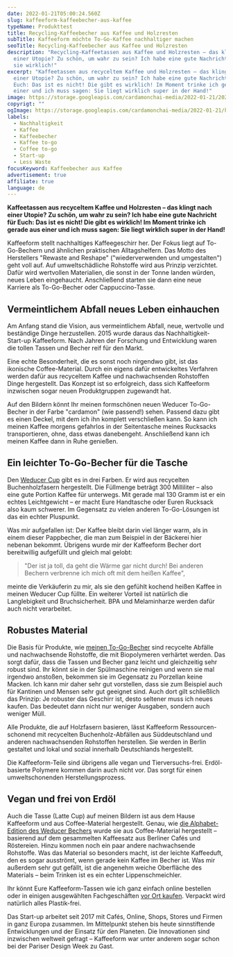 ```yaml
---
date: 2022-01-21T05:00:24.560Z
slug: kaffeeform-kaffeebecher-aus-kaffee
typeName: Produkttest
title: Recycling-Kaffeebecher aus Kaffee und Holzresten
subTitle: Kaffeeform möchte To-Go-Kaffee nachhaltiger machen
seoTitle: Recycling-Kaffeebecher aus Kaffee und Holzresten
description: "Recycling-Kaffeetassen aus Kaffee und Holzresten – das klingt nach
  einer Utopie? Zu schön, um wahr zu sein? Ich habe eine gute Nachricht: Es gibt
  sie wirklich!"
excerpt: "Kaffeetassen aus recyceltem Kaffee und Holzresten – das klingt nach
  einer Utopie? Zu schön, um wahr zu sein? Ich habe eine gute Nachricht für
  Euch: Das ist es nicht! Die gibt es wirklich! Im Moment trinke ich gerade aus
  einer und ich muss sagen: Sie liegt wirklich super in der Hand!"
image: https://storage.googleapis.com/cardamonchai-media/2022-01-21/2022-01-21-kaffeeform-004-jpg-imagine-b8b8a8_787471_1024_768/640.webp
copyrigt: ""
ogImage: https://storage.googleapis.com/cardamonchai-media/2022-01-21/kaffeebecher-aus-kaffee-fb-png-imagine-181818_716860_1200_628/640.webp
labels:
  - Nachhaltigkeit
  - Kaffee
  - Kaffeebecher
  - Kaffee to-go
  - Coffee to-go
  - Start-up
  - Less Waste
focusKeyword: Kaffeebecher aus Kaffee
advertisement: true
affiliate: true
language: de
---
```

**Kaffeetassen aus recyceltem Kaffee und Holzresten – das klingt nach einer Utopie? Zu schön, um wahr zu sein? Ich habe eine gute Nachricht für Euch: Das ist es nicht! Die gibt es wirklich! Im Moment trinke ich gerade aus einer und ich muss sagen: Sie liegt wirklich super in der Hand!**

Kaffeeform stellt nachhaltiges Kaffeegeschirr her. Der Fokus liegt auf To-Go-Bechern und ähnlichen praktischen Alltagshelfern. Das Motto des Herstellers "Rewaste and Reshape" ("wiederverwenden und umgestalten") geht voll auf. Auf umweltschädliche Rohstoffe wird aus Prinzip verzichtet. Dafür wird wertvollen Materialien, die sonst in der Tonne landen würden, neues Leben eingehaucht. Anschließend starten sie dann eine neue Karriere als To-Go-Becher oder Cappuccino-Tasse.

## Vermeintlichem Abfall neues Leben einhauchen

Am Anfang stand die Vision, aus vermeintlichem Abfall, neue, wertvolle und beständige Dinge herzustellen. 2015 wurde daraus das Nachhaltigkeit-Start-up Kaffeeform. Nach Jahren der Forschung und Entwicklung waren die tollen Tassen und Becher reif für den Markt.

Eine echte Besonderheit, die es sonst noch nirgendwo gibt, ist das ikonische Coffee-Material. Durch ein eigens dafür entwickeltes Verfahren werden dafür aus recyceltem Kaffee und nachwachsenden Rohstoffen Dinge hergestellt. Das Konzept ist so erfolgreich, dass sich Kaffeeform inzwischen sogar neuen Produktgruppen zugewandt hat.

Auf den Bildern könnt Ihr meinen formschönen neuen Weducer To-Go-Becher in der Farbe "cardamon" (wie passend!) sehen. Passend dazu gibt es einen Deckel, mit dem ich ihn komplett verschließen kann. So kann ich meinen Kaffee morgens gefahrlos in der Seitentasche meines Rucksacks transportieren, ohne, dass etwas danebengeht. Anschließend kann ich meinen Kaffee dann in Ruhe genießen.

<Gallery name="kaffeebecher-aus-kaffee-1" />

## Ein leichter To-Go-Becher für die Tasche

Den [Weducer Cup](https://tidd.ly/3fMeD7y) gibt es in drei Farben. Er wird aus recycelten Buchenholzfasern hergestellt. Die Füllmenge beträgt 300 Milliliter – also eine gute Portion Kaffee für unterwegs. Mit gerade mal 130 Gramm ist er ein echtes Leichtgewicht – er macht Eure Handtasche oder Euren Rucksack also kaum schwerer. Im Gegensatz zu vielen anderen To-Go-Lösungen ist das ein echter Pluspunkt.

Was mir aufgefallen ist: Der Kaffee bleibt darin viel länger warm, als in einem dieser Pappbecher, die man zum Beispiel in der Bäckerei hier nebenan bekommt. Übrigens wurde mir der Kaffeeform Becher dort bereitwillig aufgefüllt und gleich mal gelobt: 

> "Der ist ja toll, da geht die Wärme gar nicht durch! Bei anderen Bechern verbrenne ich mich oft mit dem heißen Kaffee",

meinte die Verkäuferin zu mir, als sie den gefühlt kochend heißen Kaffee in meinen Weducer Cup füllte. Ein weiterer Vorteil ist natürlich die Langlebigkeit und Bruchsicherheit. BPA und Melaminharze werden dafür auch nicht verarbeitet.

## Robustes Material

Die Basis für Produkte, wie [meinen To-Go-Becher](https://tidd.ly/3fMeD7y) sind recycelte  Abfälle und nachwachsende Rohstoffe, die mit Biopolymeren verhärtet werden. Das sorgt dafür, dass die Tassen und Becher ganz leicht und gleichzeitig sehr robust sind. Ihr könnt sie in der Spülmaschine reinigen und wenn sie mal irgendwo anstoßen, bekommen sie im Gegensatz zu Porzellan keine Macken. Ich kann mir daher sehr gut vorstellen, dass sie zum Beispiel auch für Kantinen und Mensen sehr gut geeignet sind. Auch dort gilt schließlich das Prinzip: Je robuster das Geschirr ist, desto seltener muss ich neues kaufen. Das bedeutet dann nicht nur weniger Ausgaben, sondern auch weniger Müll.

Alle Produkte, die auf Holzfasern basieren, lässt Kaffeeform Ressourcen-schonend mit recycelten Buchenholz-Abfällen aus Süddeutschland und anderen nachwachsenden Rohstoffen herstellen. Sie werden in Berlin gestaltet und lokal und sozial innerhalb Deutschlands hergestellt.

Die Kaffeeform-Teile sind übrigens alle vegan und Tierversuchs-frei. Erdöl-basierte Polymere kommen darin auch nicht vor. Das sorgt für einen umweltschonenden Herstellungsprozess.

## Vegan und frei von Erdöl

Auch die Tasse (Latte Cup) auf meinen Bildern ist aus dem Hause Kaffeeform und aus Coffee-Material hergestellt. Genau, wie [die Alphabet-Edition des Weducer Bechers](https://tidd.ly/3qQ77im) wurde sie aus Coffee-Material hergestellt – basierend auf dem gesammelten Kaffeesatz aus Berliner Cafés und Röstereien. Hinzu kommen noch ein paar andere nachwachsende Rohstoffe. Was das Material so besonders macht, ist der leichte Kaffeeduft, den es sogar ausströmt, wenn gerade kein Kaffee im Becher ist. Was mir außerdem sehr gut gefällt, ist die angenehm weiche Oberfläche des Materials – beim Trinken ist es ein echter Lippenschmeichler.

Ihr könnt Eure Kaffeeform-Tassen wie ich ganz einfach online bestellen oder in einigen ausgewählten Fachgeschäften [vor Ort kaufen](https://tidd.ly/3KwKg2X). Verpackt wird natürlich alles Plastik-frei.

Das Start-up arbeitet seit 2017 mit Cafés, Online, Shops, Stores und Firmen in ganz Europa zusammen. Im Mittelpunkt stehen bis heute sinnstiftende Entwicklungen und der Einsatz für den Planeten. Die Innovationen sind inzwischen weltweit gefragt – Kaffeeform war unter anderem sogar schon bei der Pariser Design Week zu Gast.

<Gallery name="kaffeebecher-aus-kaffee-2" />
